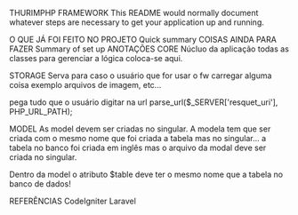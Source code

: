THURIMPHP FRAMEWORK
This README would normally document whatever steps are necessary to get your application up and running.

O QUE JÁ FOI FEITO NO PROJETO
Quick summary
COISAS AINDA PARA FAZER
Summary of set up
ANOTAÇÕES
CORE Núcluo da aplicação todas as classes para gerenciar a lógica coloca-se aqui.

STORAGE Serva para caso o usuário que for usar o fw carregar alguma coisa exemplo arquivos de imagem, etc...

pega tudo que o usuário digitar na url parse_url($_SERVER['resquet_uri'], PHP_URL_PATH);

MODEL As model devem ser criadas no singular. A modela tem que ser criada com o mesmo nome que foi criada a tabela mas no singular... a tabela no banco foi criada em inglês mas o arquivo da modal deve ser criada no singular.

Dentro da model o atributo $table deve ter o mesmo nome que a tabela no banco de dados!

REFERÊNCIAS
CodeIgniter
Laravel
